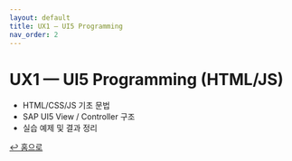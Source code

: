 ```yaml
---
layout: default
title: UX1 — UI5 Programming
nav_order: 2
---
```


# UX1 — UI5 Programming (HTML/JS)

- HTML/CSS/JS 기초 문법
- SAP UI5 View / Controller 구조
- 실습 예제 및 결과 정리



[↩ 홈으로](./)
